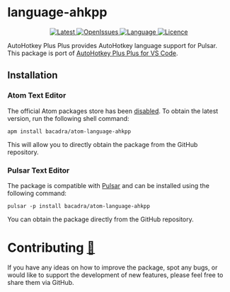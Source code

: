 # language-ahkpp

<p align="center">
  <a href="https://github.com/bacadra/atom-language-ahkpp/tags">
  <img src="https://img.shields.io/github/v/tag/bacadra/atom-language-ahkpp?style=for-the-badge&label=Latest&color=blue" alt="Latest">
  </a>
  <a href="https://github.com/bacadra/atom-language-ahkpp/issues">
  <img src="https://img.shields.io/github/issues-raw/bacadra/atom-language-ahkpp?style=for-the-badge&color=blue" alt="OpenIssues">
  </a>
  <a href="https://github.com/bacadra/atom-language-ahkpp/blob/master/package.json">
  <img src="https://img.shields.io/github/languages/top/bacadra/atom-language-ahkpp?style=for-the-badge&color=blue" alt="Language">
  </a>
  <a href="https://github.com/bacadra/atom-language-ahkpp/blob/master/LICENSE">
  <img src="https://img.shields.io/github/license/bacadra/atom-language-ahkpp?style=for-the-badge&color=blue" alt="Licence">
  </a>
</p>

AutoHotkey Plus Plus provides AutoHotkey language support for Pulsar. This package is port of [AutoHotkey Plus Plus for VS Code](https://github.com/mark-wiemer-org/ahkpp).

## Installation

### Atom Text Editor

The official Atom packages store has been [disabled](https://github.blog/2022-06-08-sunsetting-atom/). To obtain the latest version, run the following shell command:

```
apm install bacadra/atom-language-ahkpp
```

This will allow you to directly obtain the package from the GitHub repository.

### Pulsar Text Editor

The package is compatible with [Pulsar](https://pulsar-edit.dev/) and can be installed using the following command:

```
pulsar -p install bacadra/atom-language-ahkpp
```

You can obtain the package directly from the GitHub repository.

# Contributing [🍺](https://www.buymeacoffee.com/asiloisad)

If you have any ideas on how to improve the package, spot any bugs, or would like to support the development of new features, please feel free to share them via GitHub.
